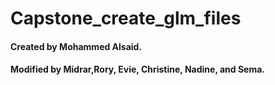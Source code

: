 # Capstone_create_glm_files
#### Created by Mohammed Alsaid.
#### Modified by Midrar,Rory, Evie, Christine, Nadine, and Sema.
